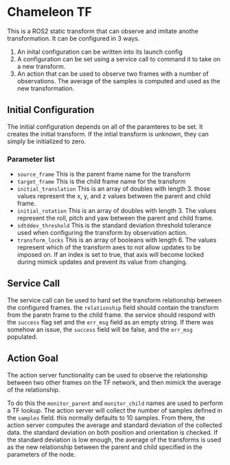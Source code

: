 # Chameleon TF

This is a ROS2 static transform that can observe and imitate anothe transformation. It can be configured in 3 ways.
1. An inital configuration can be written into its launch config
2. A configuration can be set using a service call to command it to take on a new transform.
3. An action that can be used to observe two frames with a number of observations. The average of the samples is computed and used as the new transformation. 


## Initial Configuration
The initial configuration depends on all of the paramteres to be set. It creates the initial transform. If the intial transform is unknown, they can simply be initialized to zero. 

### Parameter list
* `source_frame` This is the parent frame name for the transform
* `target_frame` This is the child frame name for the transform
* `initial_translation` This is an array of doubles with length 3. those values represent the x, y, and z values between the parent and child frame.
* `initial_rotation` This is an array of doubles with length 3. The values represent the roll, pitch and yaw between the parent and child frame.
* `sdtddev_threshold` This is the standard deviation threshold tolerance used when configuring the transform by observation action. 
* `transform_locks` This is an array of booleans with length 6. The values represent which of the transform axes to not allow updates to be imposed on. If an index is set to true, that axis will become locked during mimick updates and prevent its value from changing.

## Service Call
The service call can be used to hard set the transform relationship between the configured frames. the `relationship` field should contain the transform from the paretn frame to the child frame. the service should respond with the `success` flag set and the `err_msg` field as an empty string. If there was somehow an issue, the `success` field will be false, and the `err_msg` populated. 

## Action Goal
The action server functionality can be used to observe the relationship between two other frames on the TF network, and then mimick the average of the relationship.


To do this the `monitor_parent` and `monitor_child` names are used to perform a TF lookup. The action server will collect the number of samples defined in the `samples` field. this normally defaults to 10 samples. From there, the action server computes the average and standard deviation of the collected data. the standard deviation on both position and orientation is checked. If the standard deviation is low enough, the average of the transforms is used as the new relationship between the parent and child specified in the parameters of the node. 